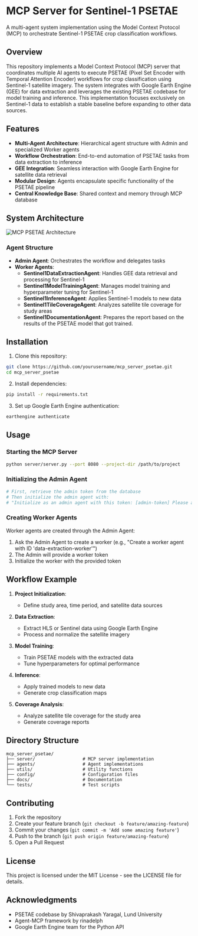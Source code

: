 # MCP Server for Sentinel-1 PSETAE

A multi-agent system implementation using the Model Context Protocol (MCP) to orchestrate Sentinel-1 PSETAE crop classification workflows.

## Overview

This repository implements a Model Context Protocol (MCP) server that coordinates multiple AI agents to execute PSETAE (Pixel Set Encoder with Temporal Attention Encoder) workflows for crop classification using Sentinel-1 satellite imagery. The system integrates with Google Earth Engine (GEE) for data extraction and leverages the existing PSETAE codebase for model training and inference. This implementation focuses exclusively on Sentinel-1 data to establish a stable baseline before expanding to other data sources.

## Features

- **Multi-Agent Architecture**: Hierarchical agent structure with Admin and specialized Worker agents
- **Workflow Orchestration**: End-to-end automation of PSETAE tasks from data extraction to inference
- **GEE Integration**: Seamless interaction with Google Earth Engine for satellite data retrieval
- **Modular Design**: Agents encapsulate specific functionality of the PSETAE pipeline
- **Central Knowledge Base**: Shared context and memory through MCP database

## System Architecture

![MCP PSETAE Architecture](docs/images/architecture.png)

### Agent Structure

- **Admin Agent**: Orchestrates the workflow and delegates tasks
- **Worker Agents**:
  - **Sentinel1DataExtractionAgent**: Handles GEE data retrieval and processing for Sentinel-1
  - **Sentinel1ModelTrainingAgent**: Manages model training and hyperparameter tuning for Sentinel-1
  - **Sentinel1InferenceAgent**: Applies Sentinel-1 models to new data
  - **Sentinel1TileCoverageAgent**: Analyzes satellite tile coverage for study areas
  - **Sentinel1DocumentationAgent**: Prepares the report based on the results of the PSETAE model that got trained.

## Installation

1. Clone this repository:
```bash
git clone https://github.com/yourusername/mcp_server_psetae.git
cd mcp_server_psetae
```

2. Install dependencies:
```bash
pip install -r requirements.txt
```

3. Set up Google Earth Engine authentication:
```bash
earthengine authenticate
```

## Usage

### Starting the MCP Server

```bash
python server/server.py --port 8080 --project-dir /path/to/project
```

### Initializing the Admin Agent

```bash
# First, retrieve the admin token from the database
# Then initialize the admin agent with:
# "Initialize as an admin agent with this token: [admin-token] Please add the MCD.md file to the project context. Don't summarize it."
```

### Creating Worker Agents

Worker agents are created through the Admin Agent:

1. Ask the Admin Agent to create a worker (e.g., "Create a worker agent with ID 'data-extraction-worker'")
2. The Admin will provide a worker token
3. Initialize the worker with the provided token

## Workflow Example

1. **Project Initialization**:
   - Define study area, time period, and satellite data sources

2. **Data Extraction**:
   - Extract HLS or Sentinel data using Google Earth Engine
   - Process and normalize the satellite imagery

3. **Model Training**:
   - Train PSETAE models with the extracted data
   - Tune hyperparameters for optimal performance

4. **Inference**:
   - Apply trained models to new data
   - Generate crop classification maps

5. **Coverage Analysis**:
   - Analyze satellite tile coverage for the study area
   - Generate coverage reports

## Directory Structure

```
mcp_server_psetae/
├── server/                  # MCP server implementation
├── agents/                  # Agent implementations
├── utils/                   # Utility functions
├── config/                  # Configuration files
├── docs/                    # Documentation
└── tests/                   # Test scripts
```

## Contributing

1. Fork the repository
2. Create your feature branch (`git checkout -b feature/amazing-feature`)
3. Commit your changes (`git commit -m 'Add some amazing feature'`)
4. Push to the branch (`git push origin feature/amazing-feature`)
5. Open a Pull Request

## License

This project is licensed under the MIT License - see the LICENSE file for details.

## Acknowledgments

- PSETAE codebase by Shivaprakash Yaragal, Lund University
- Agent-MCP framework by rinadelph
- Google Earth Engine team for the Python API
